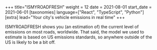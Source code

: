 +++
title="ISMYROADFRESH"
weight = 12
date = 2021-08-01
start_date = 2021-06-01
[taxonomies]
language=["React", "TypeScript", "Python"]
[extra]
lead="Your city's vehicle emissions in real time"
+++

ISMYROADFRESH shows you (an estimation of) the current level of emissions
on most roads, worldwide. That said, the model we used to estimate is based
on US emissions standards, so anywhere outside of the US is likely to be a
bit off.
